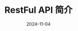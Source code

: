 ---
id: api-intro
slug: /api-intro
title: RestFul API 简介
date: 2024-11-04
authors: Hoo
tags: [rest-api]
keywords: [rest-api]
---